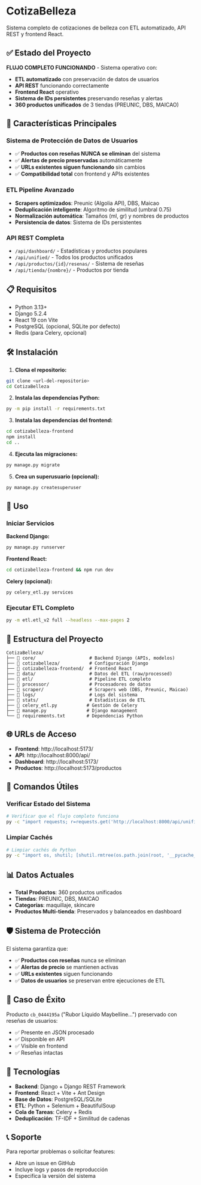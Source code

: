 # CotizaBelleza

Sistema completo de cotizaciones de belleza con ETL automatizado, API REST y frontend React.

## ✅ Estado del Proyecto

**FLUJO COMPLETO FUNCIONANDO** - Sistema operativo con:
- **ETL automatizado** con preservación de datos de usuarios
- **API REST** funcionando correctamente  
- **Frontend React** operativo
- **Sistema de IDs persistentes** preservando reseñas y alertas
- **360 productos unificados** de 3 tiendas (PREUNIC, DBS, MAICAO)

## 🚀 Características Principales

### Sistema de Protección de Datos de Usuarios
- ✅ **Productos con reseñas NUNCA se eliminan** del sistema
- ✅ **Alertas de precio preservadas** automáticamente
- ✅ **URLs existentes siguen funcionando** sin cambios
- ✅ **Compatibilidad total** con frontend y APIs existentes

### ETL Pipeline Avanzado
- **Scrapers optimizados**: Preunic (Algolia API), DBS, Maicao
- **Deduplicación inteligente**: Algoritmo de similitud (umbral 0.75)
- **Normalización automática**: Tamaños (ml, gr) y nombres de productos
- **Persistencia de datos**: Sistema de IDs persistentes

### API REST Completa
- `/api/dashboard/` - Estadísticas y productos populares
- `/api/unified/` - Todos los productos unificados
- `/api/productos/{id}/resenas/` - Sistema de reseñas
- `/api/tienda/{nombre}/` - Productos por tienda

## 📋 Requisitos

- Python 3.13+
- Django 5.2.4
- React 19 con Vite
- PostgreSQL (opcional, SQLite por defecto)
- Redis (para Celery, opcional)

## 🛠️ Instalación

1. **Clona el repositorio:**
```bash
git clone <url-del-repositorio>
cd CotizaBelleza
```

2. **Instala las dependencias Python:**
```bash
py -m pip install -r requirements.txt
```

3. **Instala las dependencias del frontend:**
```bash
cd cotizabelleza-frontend
npm install
cd ..
```

4. **Ejecuta las migraciones:**
```bash
py manage.py migrate
```

5. **Crea un superusuario (opcional):**
```bash
py manage.py createsuperuser
```

## 🚀 Uso

### Iniciar Servicios

**Backend Django:**
```bash
py manage.py runserver
```

**Frontend React:**
```bash
cd cotizabelleza-frontend && npm run dev
```

**Celery (opcional):**
```bash
py celery_etl.py services
```

### Ejecutar ETL Completo
```bash
py -m etl.etl_v2 full --headless --max-pages 2
```

## 📁 Estructura del Proyecto

```
CotizaBelleza/
├── 📁 core/                    # Backend Django (APIs, modelos)
├── 📁 cotizabelleza/           # Configuración Django
├── 📁 cotizabelleza-frontend/  # Frontend React
├── 📁 data/                    # Datos del ETL (raw/processed)
├── 📁 etl/                     # Pipeline ETL completo
├── 📁 processor/               # Procesadores de datos
├── 📁 scraper/                 # Scrapers web (DBS, Preunic, Maicao)
├── 📁 logs/                    # Logs del sistema
├── 📁 stats/                   # Estadísticas de ETL
├── 📄 celery_etl.py           # Gestión de Celery
├── 📄 manage.py               # Django management
└── 📄 requirements.txt        # Dependencias Python
```

## 🌐 URLs de Acceso

- **Frontend**: http://localhost:5173/
- **API**: http://localhost:8000/api/
- **Dashboard**: http://localhost:5173/
- **Productos**: http://localhost:5173/productos

## 🔧 Comandos Útiles

### Verificar Estado del Sistema
```bash
# Verificar que el flujo completo funciona
py -c "import requests; r=requests.get('http://localhost:8000/api/unified/'); print(f'API: {r.status_code}, Productos: {len(r.json().get(\"productos\", []))}')"
```

### Limpiar Cachés
```bash
# Limpiar cachés de Python
py -c "import os, shutil; [shutil.rmtree(os.path.join(root, '__pycache__')) for root, dirs, files in os.walk('.') if '__pycache__' in dirs]"
```

## 📊 Datos Actuales

- **Total Productos**: 360 productos unificados
- **Tiendas**: PREUNIC, DBS, MAICAO
- **Categorías**: maquillaje, skincare
- **Productos Multi-tienda**: Preservados y balanceados en dashboard

## 🛡️ Sistema de Protección

El sistema garantiza que:
- ✅ **Productos con reseñas** nunca se eliminan
- ✅ **Alertas de precio** se mantienen activas
- ✅ **URLs existentes** siguen funcionando
- ✅ **Datos de usuarios** se preservan entre ejecuciones de ETL

## 📝 Caso de Éxito

Producto `cb_0444195a` ("Rubor Líquido Maybelline...") preservado con reseñas de usuarios:
- ✅ Presente en JSON procesado
- ✅ Disponible en API
- ✅ Visible en frontend
- ✅ Reseñas intactas

## 🔄 Tecnologías

- **Backend**: Django + Django REST Framework
- **Frontend**: React + Vite + Ant Design
- **Base de Datos**: PostgreSQL/SQLite
- **ETL**: Python + Selenium + BeautifulSoup
- **Cola de Tareas**: Celery + Redis
- **Deduplicación**: TF-IDF + Similitud de cadenas

## 📞 Soporte

Para reportar problemas o solicitar features:
- Abre un issue en GitHub
- Incluye logs y pasos de reproducción
- Especifica la versión del sistema 